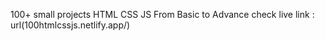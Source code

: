 100+  small projects HTML CSS JS
From Basic to Advance 
check live link : url(100htmlcssjs.netlify.app/)
